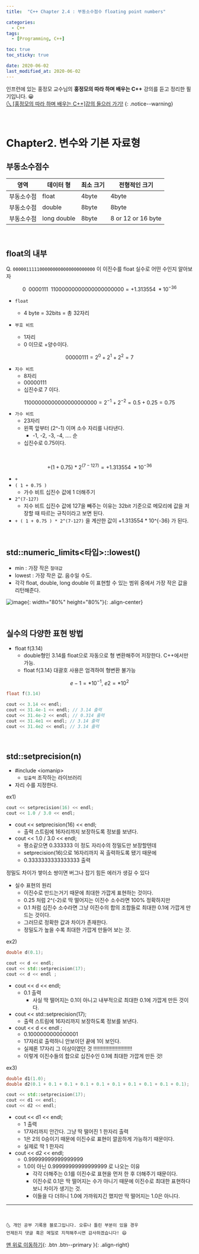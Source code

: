 ```yaml
---
title:  "C++ Chapter 2.4 : 부동소수점수 floating point numbers" 

categories:
  - C++
tags:
  - [Programming, C++]

toc: true
toc_sticky: true

date: 2020-06-02
last_modified_at: 2020-06-02
---
```



인프런에 있는 홍정모 교수님의 **홍정모의 따라 하며 배우는 C++** 강의를 듣고 정리한 필기입니다. 😀    
[🌜 [홍정모의 따라 하며 배우는 C++]강의 들으러 가기!](https://www.inflearn.com/course/following-c-plus)
{: .notice--warning}

<br>


# Chapter2. 변수와 기본 자료형

## 부동소수점수

|영역|데이터 형|최소 크기|전형적인 크기|
|---|---|---|---|
|부동소수점|float|4byte|4byte|
|부동소수점|double|8byte|8byte|
|부동소수점|long double|8byte|8 or 12 or 16 byte|

<br>

## float의 내부

Q.  `0000011111000000000000000000000` 이 이진수를 float 실수로 어떤 수인지 알아보자

$$0 \ \ 0000111\ \ 11000000000000000000000 = +1.313554 \ * 10^{-36}$$

- `float`
    - 4 byte = 32bits = 총 32자리

- `부호 비트`
    - 1자리
    - 0 이므로  +양수이다.

$$00000111 = 2^0 +2^1+2^2=7$$

- `지수 비트`
    - 8자리
    - 00000111
    - 십진수로 7 이다.


$$11000000000000000000000=2^{-1}+2^{-2}=0.5 +0.25 = 0.75$$

- `가수 비트`
  - 23자리
  - 왼쪽 앞부터 (2^-1) 이며 소수 자리를 나타낸다.
    - -1, -2, -3, -4, .... 순
  - 십진수로 0.75이다.

<br>

$$+(1+0.75)\ * \ 2^{(7-127)} =  +1.313554 \ * 10^{-36}$$

- `+`
- `( 1 + 0.75 )`
    - 가수 비트 십진수 값에 1 더해주기
- `2^(7-127)`
    - 지수 비트 십진수 값에 127을 빼주는 이유는 
    32bit 기준으로 메모리에 값을 저장할 때 따르는 규칙이라고 보면 된다.
- `+ ( 1 + 0.75 ) * 2^(7-127)` 을 계산한 값이 +1.313554  * 10^{-36} 가 된다.



<br>

## std::numeric_limits<타입>::lowest()

- min : 가장 작은 `절대값`
- lowest : 가장 작은 값. 음수일 수도.
- 각각 float, double, long double 이 표현할 수 있는 범위 중에서 가장 작은 값을 리턴해준다.

![image](https://user-images.githubusercontent.com/42318591/83946324-f1714500-a84a-11ea-9cec-12f408027681.png){: width="80%" height="80%"}{: .align-center}

<br>

## 실수의 다양한 표현 방법

- float f(3.14)
    - double형인 3.14를 float으로 자동으로 형 변환해주어 저장한다. C++에서만 가능.
    - float f{3.14} 대괄호 사용은 엄격하여 형변환 불가능

$$e-1 = *10^{-1}, \ e2 =*10^2$$

```cpp
float f(3.14) 

cout << 3.14 << endl;
cout << 31.4e-1 << endl; // 3.14 출력
cout << 31.4e-2 << endl; // 0.314 출력
cout << 31.4e1 << endl; // 3.14 출력
cout << 31.4e2 << endl; // 3.14 출력
```

<br>

## std::setprecision(n)

- #include \<iomanip>
    - `입출력` 조작하는 라이브러리
- 자리 수를 지정한다.

ex1)

```cpp
cout << setprecision(16) << endl;
cout << 1.0 / 3.0 << endl;
```

- cout << setprecision(16) << endl;
    - 출력 스트림에 16자리까지 보장하도록 정보를 보낸다.
- cout << 1.0 / 3.0 << endl;
    - 평소같으면 0.333333 이 정도 자리수의 정밀도만 보장할텐데
    - setprecision(16)으로 16자리까지 꼭 출력하도록 됐기 때문에
    - 0.3333333333333333 출력

 정밀도 차이가 쌓이소 쌍이면 버그나 잡기 힘든 에러가 생길 수 있다

- 실수 표현의 원리
    - 이진수로 만드는거기 때문에 최대한 가깝게 표현하는 것이다.
    - 0.25 처럼 2^(-2)로 딱 떨어지는 이진수 소수라면 100% 정확하지만
    - 0.1 처럼 십진수 소수라면 그냥 이진수의 합의 조합들로 최대한 0.1에 가깝게 만드는 것이다.
    - 그러므로 정확한 값과 차이가 존재한다.
    - 정밀도가 높을 수록 최대한 가깝게 만들어 보는 것.

ex2)

```cpp
double d(0.1);

cout << d << endl;
cout << std::setprecision(17);
cout << d << endl ; 
```

- cout << d << endl;
    - 0.1 출력
        - 사실 딱 떨어지는 0.1이 아니고 내부적으로 최대한 0.1에 가깝게 만든 것이다.
- cout << std::setprecision(17);
    - 출력 스트림에 16자리까지 보장하도록 정보를 보낸다.
- cout << d << endl ;
    - 0.1000000000000001
    - 17자리로 출력하니 안보이던 끝에 1이 보인다.
    - 실제론 17자리 그 이상이였던 것 !!!!!!!!!!!!!!!!!!!!!!!!!!
    - 이렇게 이진수들의 합으로 십진수인 0.1에 최대한 가깝게 만든 것!

ex3)

```cpp
double d1(1.0);
double d2(0.1 + 0.1 + 0.1 + 0.1 + 0.1 + 0.1 + 0.1 + 0.1 + 0.1 + 0.1);

cout << std::setprecision(17);
cout << d1 << endl;
cout << d2 << endl;
```

- cout << d1 << endl;
    - 1 출력
    - 17자리까지 안간다. 그냥 딱 떨어진 1 한자리 출력
    - 1은 2의 0승이기 때문에 이진수로 표현이 깔끔하게 가능하기 때문이다.
    - 실제로 딱 1 한자리
- cout << d2 << endl;
    - 0.99999999999999999
    - 1.0이 아닌 0.99999999999999999 로 나오는 이유
        - 각각 더해주는 0.1를 이진수로 표현을 먼저 한 후 더해주기 때문이다.
        - 이진수로 0.1은 딱 떨어지는 수가 아니기 때문에 이진수로 최대한 표현하다보니 차이가 생기는 것.
        - 이들을 다 더하니 1.0에 가까워지긴 했지만 딱 떨어지는 1.0은 아니다.

***
<br>

    🌜 개인 공부 기록용 블로그입니다. 오류나 틀린 부분이 있을 경우 
    언제든지 댓글 혹은 메일로 지적해주시면 감사하겠습니다! 😄

[맨 위로 이동하기](#){: .btn .btn--primary }{: .align-right}